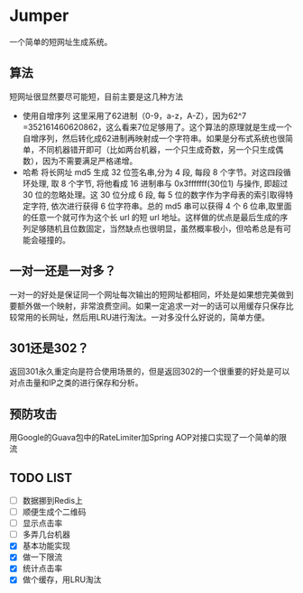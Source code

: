 # Jumper
一个简单的短网址生成系统。
## 算法
短网址很显然要尽可能短，目前主要是这几种方法
- 使用自增序列
这里采用了62进制（0-9，a-z，A-Z），因为62^7 =352161460620862，这么看来7位足够用了。这个算法的原理就是生成一个自增序列，然后转化成62进制再映射成一个字符串。如果是分布式系统也很简单，不同机器错开即可（比如两台机器，一个只生成奇数，另一个只生成偶数），因为不需要满足严格递增。
- 哈希
将长网址 md5 生成 32 位签名串,分为 4 段, 每段 8 个字节。对这四段循环处理, 取 8 个字节, 将他看成 16 进制串与 0x3fffffff(30位1) 与操作, 即超过 30 位的忽略处理。这 30 位分成 6 段, 每 5 位的数字作为字母表的索引取得特定字符, 依次进行获得 6 位字符串。总的 md5 串可以获得 4 个 6 位串,取里面的任意一个就可作为这个长 url 的短 url 地址。这样做的优点是最后生成的序列足够随机且位数固定，当然缺点也很明显，虽然概率极小，但哈希总是有可能会碰撞的。

## 一对一还是一对多？
一对一的好处是保证同一个网址每次输出的短网址都相同，坏处是如果想完美做到要额外做一个映射，非常浪费空间。如果一定追求一对一的话可以用缓存只保存比较常用的长网址，然后用LRU进行淘汰。一对多没什么好说的，简单方便。

## 301还是302？
返回301永久重定向是符合使用场景的，但是返回302的一个很重要的好处是可以对点击量和IP之类的进行保存和分析。

## 预防攻击
用Google的Guava包中的RateLimiter加Spring AOP对接口实现了一个简单的限流

## TODO LIST
* [ ] 数据挪到Redis上
* [ ] 顺便生成个二维码
* [ ] 显示点击率
* [ ] 多弄几台机器
* [x] 基本功能实现
* [x] 做一下限流
* [x] 统计点击率
* [x] 做个缓存，用LRU淘汰